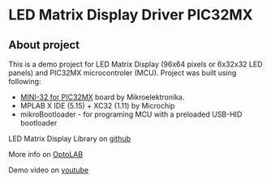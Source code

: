 # LED Matrix Display Driver PIC32MX

## About project

This is a demo project for LED Matrix Display (96x64 pixels or 6x32x32 LED panels) and PIC32MX microcontroler (MCU). Project was built using following: 

- [MINI-32 for PIC32MX](https://www.mikroe.com/mini-pic32mx) board by Mikroelektronika.
- MPLAB X IDE (5.15) + XC32 (1.11)  by Microchip
- mikroBootloader - for programing MCU with a preloaded USB-HID bootloader

LED Matrix Display Library on [github](https://github.com/OptoLAB/LED-Matrix-Display-Driver)

More info on [OptoLAB](http://www.optolab.ftn.uns.ac.rs/index.php/education/project-base/242-led-matrix-display-library-examples)

Demo video on [youtube](https://www.youtube.com/watch?v=5Obz87ZCj9I)
